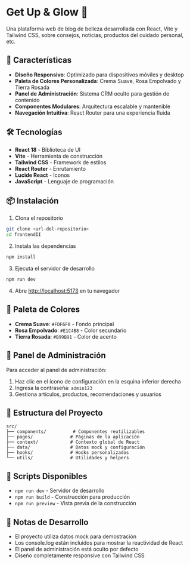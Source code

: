 # Get Up & Glow 💄

Una plataforma web de blog de belleza desarrollada con React, Vite y Tailwind CSS, sobre consejos, noticias, productos del cuidado personal, etc.

## 🚀 Características

- **Diseño Responsivo**: Optimizado para dispositivos móviles y desktop
- **Paleta de Colores Personalizada**: Crema Suave, Rosa Empolvado y Tierra Rosada
- **Panel de Administración**: Sistema CRM oculto para gestión de contenido
- **Componentes Modulares**: Arquitectura escalable y mantenible
- **Navegación Intuitiva**: React Router para una experiencia fluida

## 🛠️ Tecnologías

- **React 18** - Biblioteca de UI
- **Vite** - Herramienta de construcción
- **Tailwind CSS** - Framework de estilos
- **React Router** - Enrutamiento
- **Lucide React** - Iconos
- **JavaScript** - Lenguaje de programación

## 📦 Instalación

1. Clona el repositorio
```bash
git clone <url-del-repositorio>
cd frontendII
```

2. Instala las dependencias
```bash
npm install
```

3. Ejecuta el servidor de desarrollo
```bash
npm run dev
```

4. Abre [http://localhost:5173](http://localhost:5173) en tu navegador

## 🎨 Paleta de Colores

- **Crema Suave**: `#FDF6F0` - Fondo principal
- **Rosa Empolvado**: `#E1C4B8` - Color secundario
- **Tierra Rosada**: `#B99B91` - Color de acento

## 🔐 Panel de Administración

Para acceder al panel de administración:
1. Haz clic en el ícono de configuración en la esquina inferior derecha
2. Ingresa la contraseña: `admin123`
3. Gestiona artículos, productos, recomendaciones y usuarios

## 📁 Estructura del Proyecto

```
src/
├── components/          # Componentes reutilizables
├── pages/              # Páginas de la aplicación
├── context/            # Contexto global de React
├── data/               # Datos mock y configuración
├── hooks/              # Hooks personalizados
└── utils/              # Utilidades y helpers
```

## 🚀 Scripts Disponibles

- `npm run dev` - Servidor de desarrollo
- `npm run build` - Construcción para producción
- `npm run preview` - Vista previa de la construcción

## 📝 Notas de Desarrollo

- El proyecto utiliza datos mock para demostración
- Los console.log están incluidos para mostrar la reactividad de React
- El panel de administración está oculto por defecto
- Diseño completamente responsive con Tailwind CSS
